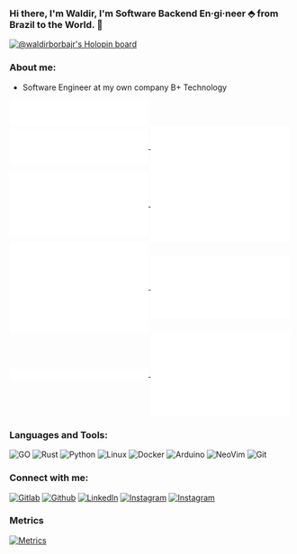 <!-- Your title -->
### Hi there, I'm Waldir, I'm Software Backend En·gi·neer ⬘ from Brazil to the World. 👋

[![@waldirborbajr's Holopin board](https://holopin.io/api/user/board?user=waldirborbajr)](https://holopin.io/@waldirborbajr)

### About me:

- Software Engineer at my own company B+ Technology

<a href="https://github.com/waldirborbajr">
  <img align="center" width="49%" src="./header.svg" />
</a>
<br/>
<a href="https://github.com/waldirborbajr">
  <img align="center" width="49%" src="./repositories.svg" />
</a>
<a href="https://github.com/waldirborbajr">
  <img align="center" width="49%" src="./acti_comm.svg" />
</a>

<a href="https://github.com/waldirborbajr">
  <img align="center" width="49%" src="./iso_calender.svg" />
</a>

<a href="https://github.com/waldirborbajr">
    <img align="center" width="49%" src="./issue_pr_lang.svg" />
</a>

<a href="https://github.com/waldirborbajr">
  <img align="center" width="49%" src="./github-habits.svg" />
</a>
<a href="https://github.com/waldirborbajr">
    <img align="center" width="49%" src="./achievements.svg" />
</a>
<a href="https://github.com/waldirborbajr">
    <img align="center" width="49%" src="./starred.svg" />
</a>
<a href="https://github.com/waldirborbajr">
    <img align="center" width="49%" src="./recent_starred.svg" />
</a>

### Languages and Tools:


<p>
<img alt="GO" src="https://www.vectorlogo.zone/logos/golang/golang-icon.svg" width="40", heigth="40"/>
<img alt="Rust" src="https://www.vectorlogo.zone/logos/rust-lang/rust-lang-icon.svg" width="40", heigth="40"/>
<img alt="Python" src="https://www.vectorlogo.zone/logos/python/python-icon.svg" width="40", heigth="40"/>
<img alt="Linux" src="https://www.vectorlogo.zone/logos/linux/linux-icon.svg" width="40", heigth="40"/>
<img alt="Docker" src="https://www.vectorlogo.zone/logos/docker/docker-icon.svg" width="40", heigth="40"/>
<img alt="Arduino" src="https://www.vectorlogo.zone/logos/arduino/arduino-icon.svg" width="40", heigth="40"/> 
<img alt="NeoVim" src="https://www.vectorlogo.zone/logos/neovimio/neovimio-icon.svg" width="40", heigth="40"/>
<img alt="Git" src="https://www.vectorlogo.zone/logos/git-scm/git-scm-icon.svg" width="40", heigth="40"/>
</p>

 ### Connect with me:

[<img alt="Gitlab" src="https://www.vectorlogo.zone/logos/gitlab/gitlab-ar21.svg" width="40" height="40"/>](https://gitlab.com/wborbajr)
[<img alt="Github" src="https://www.vectorlogo.zone/logos/github/github-ar21.svg" width="40" height="40"/>](https://github.com/wborbajr)
[<img alt="LinkedIn" src="https://www.vectorlogo.zone/logos/linkedin/linkedin-ar21.svg" width="40" height="40"/>](https://www.linkedin.com/in/wborbajr/)
[<img alt="Instagram" src="https://www.vectorlogo.zone/logos/instagram/instagram-ar21.svg" width="40" height="40"/>](https://instagram.com/waldirborbajr)
[<img alt="Instagram" src="https://www.vectorlogo.zone/logos/buymeacoffee/buymeacoffee-ar21.svg" width="40" height="40"/>](https://www.buymeacoffee.com/wborbajr)

### Metrics
[<img alt="Metrics" src="https://github.githubassets.com/images/icons/emoji/unicode/1f4ca.png" width="40" height="40"/>](https://github.com/lowlighter/metrics)
